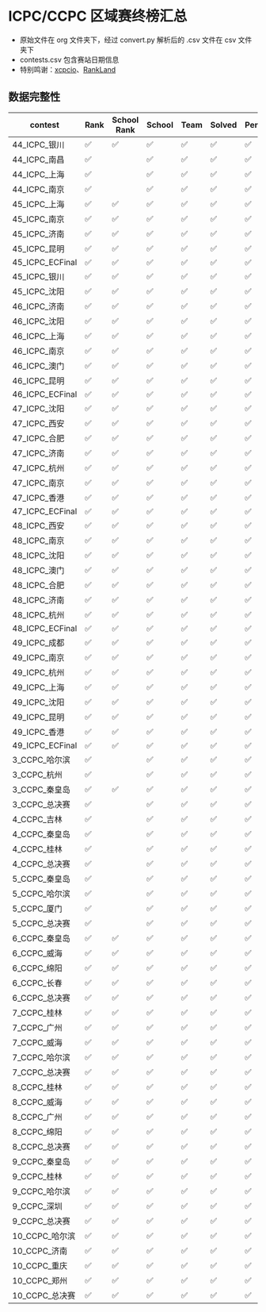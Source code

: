 # ICPC/CCPC 区域赛终榜汇总

- 原始文件在 org 文件夹下，经过 convert.py 解析后的 .csv 文件在 csv 文件夹下
- contests.csv 包含赛站日期信息
- 特别鸣谢：[xcpcio](https://github.com/xcpcio/xcpcio)、[RankLand](https://rl.algoux.org/collection/official)

## 数据完整性

|contest|Rank|School Rank|School|Team|Solved|Penalty|Medal|Problem|Members|Date|
|---|---|---|---|---|---|---|---|---|---|---|
|44_ICPC_银川|✅|✅|✅|✅|✅|✅|✅|✅||✅|
|44_ICPC_南昌|✅||✅|✅|✅|✅|✅||✅|✅|
|44_ICPC_上海|✅||✅|✅|✅|✅|✅||✅||
|44_ICPC_南京|✅||✅|✅|✅|✅|✅||✅||
|45_ICPC_上海|✅|✅|✅|✅|✅|✅|✅||✅|✅|
|45_ICPC_南京|✅|✅|✅|✅|✅|✅|✅||✅|✅|
|45_ICPC_济南|✅|✅|✅|✅|✅|✅|✅||✅|✅|
|45_ICPC_昆明|✅|✅|✅|✅|✅|✅|✅||✅|✅|
|45_ICPC_ECFinal|✅|✅|✅|✅|✅|✅||✅||✅|
|45_ICPC_银川|✅|✅|✅|✅|✅|✅|✅|✅||✅|
|45_ICPC_沈阳|✅|✅|✅|✅|✅|✅|✅|✅|✅|✅|
|46_ICPC_济南|✅|✅|✅|✅|✅|✅|✅|✅|✅|✅|
|46_ICPC_沈阳|✅|✅|✅|✅|✅|✅|✅||✅|✅|
|46_ICPC_上海|✅|✅|✅|✅|✅|✅|✅||✅|✅|
|46_ICPC_南京|✅|✅|✅|✅|✅|✅|✅|✅|✅|✅|
|46_ICPC_澳门|✅|✅|✅|✅|✅|✅|✅|✅||✅|
|46_ICPC_昆明|✅|✅|✅|✅|✅|✅|✅||✅|✅|
|46_ICPC_ECFinal|✅|✅|✅|✅|✅|✅|✅|✅||✅|
|47_ICPC_沈阳|✅|✅|✅|✅|✅|✅|✅|✅|✅|✅|
|47_ICPC_西安|✅|✅|✅|✅|✅|✅|✅|✅|✅|✅|
|47_ICPC_合肥|✅|✅|✅|✅|✅|✅|✅|✅|✅|✅|
|47_ICPC_济南|✅|✅|✅|✅|✅|✅|✅|✅|✅|✅|
|47_ICPC_杭州|✅|✅|✅|✅|✅|✅|✅|✅|✅|✅|
|47_ICPC_南京|✅|✅|✅|✅|✅|✅|✅|✅|✅|✅|
|47_ICPC_香港|✅|✅|✅|✅|✅|✅||✅||✅|
|47_ICPC_ECFinal|✅|✅|✅|✅|✅|✅|✅||✅|✅|
|48_ICPC_西安|✅|✅|✅|✅|✅|✅|✅|✅||✅|
|48_ICPC_南京|✅|✅|✅|✅|✅|✅|✅|✅|✅|✅|
|48_ICPC_沈阳|✅|✅|✅|✅|✅|✅|✅|✅|✅|✅|
|48_ICPC_澳门|✅|✅|✅|✅|✅|✅|✅|✅||✅|
|48_ICPC_合肥|✅|✅|✅|✅|✅|✅|✅|✅|✅|✅|
|48_ICPC_济南|✅|✅|✅|✅|✅|✅|✅|✅|✅|✅|
|48_ICPC_杭州|✅|✅|✅|✅|✅|✅|✅|✅|✅|✅|
|48_ICPC_ECFinal|✅|✅|✅|✅|✅|✅|✅|✅|✅|✅|
|49_ICPC_成都|✅|✅|✅|✅|✅|✅|✅|✅|✅|✅|
|49_ICPC_南京|✅|✅|✅|✅|✅|✅|✅|✅|✅|✅|
|49_ICPC_杭州|✅|✅|✅|✅|✅|✅|✅|✅|✅|✅|
|49_ICPC_上海|✅|✅|✅|✅|✅|✅|✅|✅|✅|✅|
|49_ICPC_沈阳|✅|✅|✅|✅|✅|✅|✅|✅|✅|✅|
|49_ICPC_昆明|✅|✅|✅|✅|✅|✅|✅|✅|✅|✅|
|49_ICPC_香港|✅|✅|✅|✅|✅|✅|✅|✅|✅|✅|
|49_ICPC_ECFinal|✅|✅|✅|✅|✅|✅|✅|✅|✅|✅|
|3_CCPC_哈尔滨|✅||✅|✅|✅|✅||✅|||
|3_CCPC_杭州|✅||✅|✅|✅|✅||✅|||
|3_CCPC_秦皇岛|✅|✅|✅|✅|✅|✅||✅|||
|3_CCPC_总决赛|✅||✅|✅|✅|✅|✅|✅|✅||
|4_CCPC_吉林|✅||✅|✅|✅|✅|✅||✅|✅|
|4_CCPC_秦皇岛|✅||✅|✅|✅|✅|✅||✅|✅|
|4_CCPC_桂林|✅||✅|✅|✅|✅|✅||✅|✅|
|4_CCPC_总决赛|✅||✅|✅|✅|✅|✅||✅|✅|
|5_CCPC_秦皇岛|✅||✅|✅|✅|✅|✅||✅|✅|
|5_CCPC_哈尔滨|✅||✅|✅|✅|✅|✅||✅|✅|
|5_CCPC_厦门|✅||✅|✅|✅|✅|✅||✅|✅|
|5_CCPC_总决赛|✅||✅|✅|✅|✅|✅||✅|✅|
|6_CCPC_秦皇岛|✅|✅|✅|✅|✅|✅|✅||✅|✅|
|6_CCPC_威海|✅|✅|✅|✅|✅|✅|✅||✅|✅|
|6_CCPC_绵阳|✅|✅|✅|✅|✅|✅|✅||✅|✅|
|6_CCPC_长春|✅|✅|✅|✅|✅|✅|✅||✅|✅|
|6_CCPC_总决赛|✅|✅|✅|✅|✅|✅|✅||✅|✅|
|7_CCPC_桂林|✅|✅|✅|✅|✅|✅|✅|✅|✅|✅|
|7_CCPC_广州|✅|✅|✅|✅|✅|✅|✅|✅|✅|✅|
|7_CCPC_威海|✅|✅|✅|✅|✅|✅|✅|✅|✅|✅|
|7_CCPC_哈尔滨|✅|✅|✅|✅|✅|✅|✅|✅|✅|✅|
|7_CCPC_总决赛|✅|✅|✅|✅|✅|✅|✅|✅|✅|✅|
|8_CCPC_桂林|✅|✅|✅|✅|✅|✅|✅|✅|✅|✅|
|8_CCPC_威海|✅|✅|✅|✅|✅|✅|✅|✅|✅|✅|
|8_CCPC_广州|✅|✅|✅|✅|✅|✅|✅|✅|✅|✅|
|8_CCPC_绵阳|✅|✅|✅|✅|✅|✅|✅|✅|✅|✅|
|8_CCPC_总决赛|✅|✅|✅|✅|✅|✅|✅|✅|✅|✅|
|9_CCPC_秦皇岛|✅|✅|✅|✅|✅|✅|✅|✅|✅|✅|
|9_CCPC_桂林|✅|✅|✅|✅|✅|✅|✅|✅|✅|✅|
|9_CCPC_哈尔滨|✅|✅|✅|✅|✅|✅|✅|✅|✅|✅|
|9_CCPC_深圳|✅|✅|✅|✅|✅|✅|✅|✅|✅|✅|
|9_CCPC_总决赛|✅|✅|✅|✅|✅|✅|✅|✅|✅|✅|
|10_CCPC_哈尔滨|✅|✅|✅|✅|✅|✅|✅|✅|✅|✅|
|10_CCPC_济南|✅|✅|✅|✅|✅|✅|✅|✅|✅|✅|
|10_CCPC_重庆|✅|✅|✅|✅|✅|✅|✅|✅|✅|✅|
|10_CCPC_郑州|✅|✅|✅|✅|✅|✅|✅|✅|✅|✅|
|10_CCPC_总决赛|✅|✅|✅|✅|✅|✅|✅|✅|✅|✅|